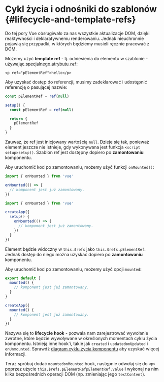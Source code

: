 # Cykl życia i odnośniki do szablonów {#lifecycle-and-template-refs}

Do tej pory Vue obsługiwało za nas wszystkie aktualizacje DOM, dzięki reaktywności i deklaratywnemu renderowaniu. Jednak nieuchronnie pojawią się przypadki, w których będziemy musieli ręcznie pracować z DOM.

Możemy użyć **template ref** - tj. odniesienia do elementu w szablonie - <a target="_blank" href="/api/built-in-special-attributes.html#ref">używając specjalnego atrybutu `ref`</a>:

```vue-html
<p ref="pElementRef">hello</p>
```

<div class="composition-api">

Aby uzyskać dostęp do referencji, musimy zadeklarować<span class="html"> i udostępnić</span> referencję o pasującej nazwie:

<div class="sfc">

```js
const pElementRef = ref(null)
```

</div>
<div class="html">

```js
setup() {
  const pElementRef = ref(null)

  return {
    pElementRef
  }
}
```

</div>

Zauważ, że ref jest inicjowany wartością `null`. Dzieje się tak, ponieważ element jeszcze nie istnieje, gdy wykonywana jest funkcja <span class="sfc">`<script setup>`</span><span class="html">`setup()`</span>. Szablon ref jest dostępny dopiero po **zamontowaniu** komponentu.

Aby uruchomić kod po zamontowaniu, możemy użyć funkcji `onMounted()`:

<div class="sfc">

```js
import { onMounted } from 'vue'

onMounted(() => {
  // komponent jest już zamontowany.
})
```

</div>
<div class="html">

```js
import { onMounted } from 'vue'

createApp({
  setup() {
    onMounted(() => {
      // komponent jest już zamontowany.
    })
  }
})
```

</div>
</div>

<div class="options-api">

Element będzie widoczny w `this.$refs` jako `this.$refs.pElementRef`. Jednak dostęp do niego można uzyskać dopiero po **zamontowaniu** komponentu.

Aby uruchomić kod po zamontowaniu, możemy użyć opcji `mounted`:

<div class="sfc">

```js
export default {
  mounted() {
    // komponent jest już zamontowany.
  }
}
```

</div>
<div class="html">

```js
createApp({
  mounted() {
    // komponent jest już zamontowany.
  }
})
```

</div>
</div>

Nazywa się to **lifecycle hook** - pozwala nam zarejestrować wywołanie zwrotne, które będzie wywoływane w określonych momentach cyklu życia komponentu. Istnieją inne hook'i, takie jak  <span class="options-api">`created` i `updated`</span><span class="composition-api">`onUpdated` i `onUnmounted`</span>. Sprawdź <a target="_blank" href="/guide/essentials/lifecycle.html#lifecycle-diagram">diagram cyklu życia komponentu</a> aby uzyskać więcej informacji.

Teraz spróbuj dodać <span class="options-api">`mounted`</span><span class="composition-api">`onMounted`</span> hook, następnie odwołaj się do `<p>` poprzez użycie <span class="options-api">`this.$refs.pElementRef`</span><span class="composition-api">`pElementRef.value`</span> i wykonaj na nim kilka bezpośrednich operacji DOM (np. zmieniając jego `textContent`).
